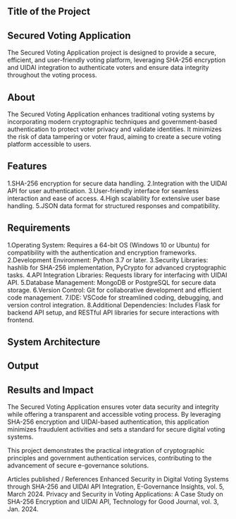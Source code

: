 
## Title of the Project
## Secured Voting Application

The Secured Voting Application project is designed to provide a secure, efficient, and user-friendly voting platform, leveraging SHA-256 encryption and UIDAI integration to authenticate voters and ensure data integrity throughout the voting process.

## About
The Secured Voting Application enhances traditional voting systems by incorporating modern cryptographic techniques and government-based authentication to protect voter privacy and validate identities. It minimizes the risk of data tampering or voter fraud, aiming to create a secure voting platform accessible to users.

## Features

1.SHA-256 encryption for secure data handling.
2.Integration with the UIDAI API for user authentication.
3.User-friendly interface for seamless interaction and ease of access.
4.High scalability for extensive user base handling.
5.JSON data format for structured responses and compatibility.

## Requirements

1.Operating System: Requires a 64-bit OS (Windows 10 or Ubuntu) for compatibility with the authentication and encryption frameworks.
2.Development Environment: Python 3.7 or later.
3.Security Libraries: hashlib for SHA-256 implementation, PyCrypto for advanced cryptographic tasks.
4.API Integration Libraries: Requests library for interfacing with UIDAI API.
5.Database Management: MongoDB or PostgreSQL for secure data storage.
6.Version Control: Git for collaborative development and efficient code management.
7.IDE: VSCode for streamlined coding, debugging, and version control integration.
8.Additional Dependencies: Includes Flask for backend API setup, and RESTful API libraries for secure interactions with frontend.

## System Architecture


## Output

## Results and Impact
The Secured Voting Application ensures voter data security and integrity while offering a transparent and accessible voting process. By leveraging SHA-256 encryption and UIDAI-based authentication, this application minimizes fraudulent activities and sets a standard for secure digital voting systems.

This project demonstrates the practical integration of cryptographic principles and government authentication services, contributing to the advancement of secure e-governance solutions.

Articles published / References
Enhanced Security in Digital Voting Systems through SHA-256 and UIDAI API Integration, E-Governance Insights, vol. 5, March 2024.
Privacy and Security in Voting Applications: A Case Study on SHA-256 Encryption and UIDAI API, Technology for Good Journal, vol. 3, Jan. 2024.
